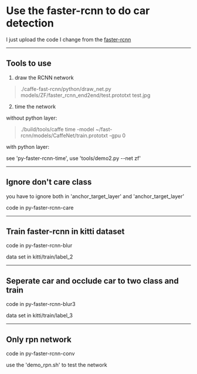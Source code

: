 # Use the faster-rcnn to do car detection 
I just upload the code I change from the [faster-rcnn](https://github.com/rbgirshick/py-faster-rcnn)
___
## Tools to use
 1. draw the RCNN network
>./caffe-fast-rcnn/python/draw_net.py models/ZF/faster_rcnn_end2end/test.prototxt test.jpg
 2. time the network
 
 without python layer: 
>./build/tools/caffe time -model ~/fast-rcnn/models/CaffeNet/train.prototxt -gpu 0

 with python layer:
 
 see 'py-faster-rcnn-time', use 'tools/demo2.py --net zf'
___
## Ignore don't care class
you have to ignore both in 'anchor_target_layer' and 'anchor_target_layer'

code in py-faster-rcnn-care
___
## Train faster-rcnn in kitti dataset
code in py-faster-rcnn-blur

data set in kitti/train/label_2
___
## Seperate car and occlude car to two class and train
code in py-faster-rcnn-blur3

data set in kitti/train/label_3
___
## Only rpn network
code in py-faster-rcnn-conv

use the 'demo_rpn.sh' to test the network
 
